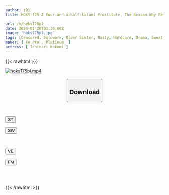 ```yaml
---
author: j91
title: HOKS-175 A Four-and-a-half-tatami Prostitute, The Reason Why Female Cats Open Their Legs Shinkai Ichinari

url: /v/hoks175pl
date: 2024-01-20T01:30:00Z
image: "hoks175pl.jpg"
tags: [Censored, Solowork, Older Sister, Nasty, Hardcore, Drama, Sweat	]
maker: [ FA Pro . Platinum  ]
actress: [ Ichinari Kokomi ]
---
```



{{< rawhtml >}}

<div class="video" data-videoid="26pzOm2m1yCzlp">
    <a href="javascript:;">
        <img src="/v/hoks175pl/hoks175pl.jpg" width="WIDTH" height="HEIGHT" alt="hoks175pl.mp4" loading="lazy">
    </a>
</div>

<script type="text/javascript" src="https://j91.asia/asset/on-demand-st.js"></script>

<br>
  <link rel="stylesheet" href="https://j91.asia/asset/bs5.css">
  
  <center>
  <button class="btn btn-primary" type="button" data-bs-toggle="collapse" data-bs-target=".multi-collapse" aria-expanded="false" aria-controls="multiCollapseExample1 multiCollapseExample2"><h2>Download</h2></button></center>
</p>
<div class="row">
  <div class="col">
    <div class="collapse multi-collapse" id="multiCollapseExample1">
      <div class="card card-body">
	      	      <br>
<div class="buttons">  
<p><a href="https://streamtape.to/v/26pzOm2m1yCzlp" target="_blank"><button class="btn-hover color-3"><i class="fa fa-download"></i> ST</button></a></p>
<p><a href="https://flaswish.com/1mwn3nghpxdl" target="_blank"><button class="btn-hover color-2"><i class="fa fa-download"></i> SW</button></a></p></div>
    </div>
  </div>
</div>
  <div class="col">
    <div class="collapse multi-collapse" id="multiCollapseExample2">
      <div class="card card-body">
	      <br>
<div class="buttons">
<p><a href="javascript:;" target="_blank"><button class="btn-hover color-9"><i class="fa fa-download"></i> VE</button></a></p>
<p><a href="javascript:;" target="_blank"><button class="btn-hover color-8"><i class="fa fa-download"></i> FM</button></a></p></div>
<br><br>
      </div>
    </div>
  </div>
</div>

{{< /rawhtml >}}
